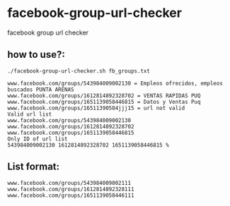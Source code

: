 # facebook-group-url-checker
facebook group url checker

## how to use?:
```console
./facebook-group-url-checker.sh fb_groups.txt

www.facebook.com/groups/543984009002130 = Empleos ofrecidos, empleos buscados PUNTA ARENAS
www.facebook.com/groups/1612814892328702 = VENTAS RAPIDAS PUQ
www.facebook.com/groups/1651139058446815 = Datos y Ventas Puq
www.facebook.com/groups/16511390584jjj15 = url not valid
Valid url list
www.facebook.com/groups/543984009002130
www.facebook.com/groups/1612814892328702
www.facebook.com/groups/1651139058446815
Only ID of url list
543984009002130 1612814892328702 1651139058446815 %

```

## List format:
```console
www.facebook.com/groups/543984009002111
www.facebook.com/groups/1612814892328111
www.facebook.com/groups/1651139058446111
```



